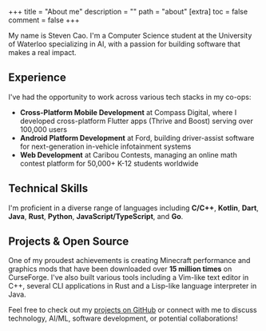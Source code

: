+++
title = "About me"
description = ""
path = "about"
[extra]
toc = false
comment = false
+++

My name is Steven Cao.
I'm a Computer Science student at the University of Waterloo specializing in AI, with a passion for building software that makes a real impact.

## Experience

I've had the opportunity to work across various tech stacks in my co-ops:

- **Cross-Platform Mobile Development** at Compass Digital, where I developed cross-platform Flutter apps (Thrive and Boost) serving over 100,000 users
- **Android Platform Development** at Ford, building driver-assist software for next-generation in-vehicle infotainment systems
- **Web Development** at Caribou Contests, managing an online math contest platform for 50,000+ K-12 students worldwide

## Technical Skills

I'm proficient in a diverse range of languages including **C/C++**, **Kotlin**, **Dart**, **Java**, **Rust**, **Python**, **JavaScript/TypeScript**, and **Go**.

## Projects & Open Source

One of my proudest achievements is creating Minecraft performance and graphics mods that have been downloaded over **15 million times** on CurseForge.
I've also built various tools including a Vim-like text editor in C++, several CLI applications in Rust and a Lisp-like language interpreter in Java.

Feel free to check out my [projects on GitHub](https://github.com/UltimateBoomer) or connect with me to discuss technology, AI/ML, software development, or potential collaborations!
